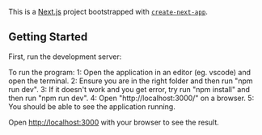 This is a [Next.js](https://nextjs.org/) project bootstrapped with [`create-next-app`](https://github.com/vercel/next.js/tree/canary/packages/create-next-app).

## Getting Started

First, run the development server:

To run the program:
1: Open  the application in an editor (eg. vscode) and open the terminal.
2: Ensure you are in the right folder and then run "npm run dev".
3: If it doesn't work and you get error, try run "npm install" and then run "npm run dev". 
4: Open "http://localhost:3000/" on a browser.
5: You should be able to see the application running. 


Open [http://localhost:3000](http://localhost:3000) with your browser to see the result.